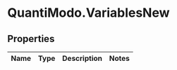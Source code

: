 # QuantiModo.VariablesNew

## Properties
Name | Type | Description | Notes
------------ | ------------- | ------------- | -------------


